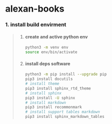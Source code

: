 # alexan-books

### 1. install build envirment

> 1. #### create and active python env
>
>    ```bash
>    python3 -m venv env
>    source env/bin/activate
>    ```
>
> 2. #### install deps software
>
>    ```bash
>    python3 -m pip install --upgrade pip
>    pip3 install docutils
>    # install theme
>    pip3 install sphinx_rtd_theme
>    # install sphinx
>    pip3 install -U sphinx
>    # install markdown
>    pip3 install recommonmark
>    # install support tables markdown
>    pip3 install sphinx_markdown_tables
>    ```
>
